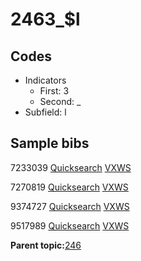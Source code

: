 # 2463\_$l

## Codes

-   Indicators
    -   First: 3
    -   Second: \_
-   Subfield: l

## Sample bibs

7233039 [Quicksearch](https://search.library.yale.edu/catalog/7233039) [VXWS](http://prodorbis.library.yale.edu:7014/vxws/GetHoldingsService?bibId=7233039)

7270819 [Quicksearch](https://search.library.yale.edu/catalog/7270819) [VXWS](http://prodorbis.library.yale.edu:7014/vxws/GetHoldingsService?bibId=7270819)

9374727 [Quicksearch](https://search.library.yale.edu/catalog/9374727) [VXWS](http://prodorbis.library.yale.edu:7014/vxws/GetHoldingsService?bibId=9374727)

9517989 [Quicksearch](https://search.library.yale.edu/catalog/9517989) [VXWS](http://prodorbis.library.yale.edu:7014/vxws/GetHoldingsService?bibId=9517989)

**Parent topic:**[246](../../tags/246/246.md)

